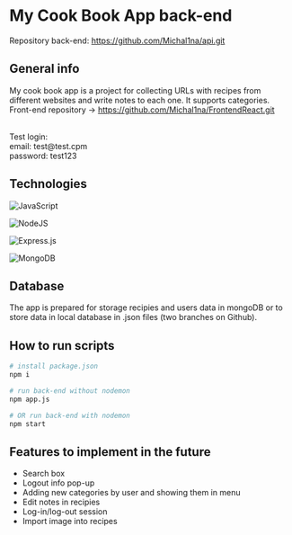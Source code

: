 
# My Cook Book App  back-end

Repository back-end: https://github.com/Michal1na/api.git

## General info
My cook book app is a project for collecting URLs with recipes from different websites and write notes to each one. It supports categories. 
<br>
Front-end repository -> https://github.com/Michal1na/FrontendReact.git

<br>
Test login:
<br>
email: test@test.cpm
<br>
password: test123

## Technologies
![JavaScript](https://img.shields.io/badge/javascript-%23323330.svg?style=for-the-badge&logo=javascript&logoColor=%23F7DF1E)

![NodeJS](https://img.shields.io/badge/node.js-6DA55F?style=for-the-badge&logo=node.js&logoColor=white)

![Express.js](https://img.shields.io/badge/express.js-%23404d59.svg?style=for-the-badge&logo=express&logoColor=%2361DAFB)

![MongoDB](https://img.shields.io/badge/MongoDB-%234ea94b.svg?style=for-the-badge&logo=mongodb&logoColor=white)


## Database

The app is prepared for storage recipies and users data in mongoDB or to store data in local database in .json files (two branches on Github).

## How to run scripts


```bash
# install package.json
npm i 

# run back-end without nodemon
npm app.js

# OR run back-end with nodemon
npm start
```

## Features to implement in the future 

* Search box
* Logout info pop-up
* Adding new categories by user and showing them in menu
* Edit notes in recipies
* Log-in/log-out session 
* Import image into recipes

